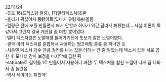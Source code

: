 22/11/24  
-튜토 16(프러스텀 컬링), 17(멀티텍스쳐링)완  
-올리기 귀찮아서 뭉탱이로(있다가 유링게슝)올림  
-컬링은 전에 포폴 만들면서 해서 안할까 하다가 약간 달라서 해봤는데... 사실 이론이 똑같아서 그런지 결국 계산을 좀 더할 뿐이었다.  
-멀티 텍스쳐링은 노말매핑 들어가기전에 맛보기 같은 느낌이였다.  
-결국 여러 텍스쳐를 혼합해서 사용하는 범프매핑 종류 중 하나인 듯  
-처음엔 텍스쳐 개수 만큼 컬러를 나눈 값을 더하는 건 줄 알았는데 텍스쳐 값을 서로 곱한 후 모니터 감마 보정을 마지막에 곱한 뒤  
-saturate로 길이를 1로 만들어서 사용하니 짜잔! 두 텍스쳐를 합친 느낌이 나게 끔 나와서 좀 놀랐음  
-역시 셰이더는 재밌어!  
